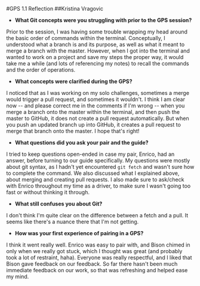 #GPS 1.1 Reflection
##Kristina Vragovic

* **What Git concepts were you struggling with prior to the GPS session?**

Prior to the session, I was having some trouble wrapping my head around the basic order of commands within the terminal. Conceptually, I understood what a branch is and its purpose, as well as what it meant to merge a branch with the master. However, when I got into the terminal and wanted to work on a project and save my steps the proper way, it would take me a while (and lots of referencing my notes) to recall the commands and the order of operations.

* **What concepts were clarified during the GPS?**

I noticed that as I was working on my solo challenges, sometimes a merge would trigger a pull request, and sometimes it wouldn't. I think I am clear now -- and please correct me in the comments if I'm wrong -- when you merge a branch onto the master within the terminal, and then push the master to GitHub, it does not create a pull request automatically. But when you push an updated branch up into GitHub, it creates a pull request to merge that branch onto the master. I hope that's right!

* **What questions did you ask your pair and the guide?**

I tried to keep questions open-ended in case my pair, Enrico, had an answer, before turning to our guide specifically. My questions were mostly about git syntax, as I hadn't yet encountered `git fetch` and wasn't sure how to complete the command. We also discussed what I explained above, about merging and creating pull requests. I also made sure to ask/check with Enrico throughout my time as a driver, to make sure I wasn't going too fast or without thinking it through.

* **What still confuses you about Git?**

I don't think I'm quite clear on the difference between a fetch and a pull. It seems like there's a nuance there that I'm not getting.

* **How was your first experience of pairing in a GPS?**

I think it went really well. Enrico was easy to pair with, and Bison chimed in only when we really got stuck, which I thought was great (and probably took a lot of restraint, haha). Everyone was really respectful, and I liked that Bison gave feedback on our feedback. So far there hasn't been much immediate feedback on our work, so that was refreshing and helped ease my mind.

